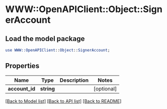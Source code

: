 # WWW::OpenAPIClient::Object::SignerAccount

## Load the model package
```perl
use WWW::OpenAPIClient::Object::SignerAccount;
```

## Properties
Name | Type | Description | Notes
------------ | ------------- | ------------- | -------------
**account_id** | **string** |  | [optional] 

[[Back to Model list]](../README.md#documentation-for-models) [[Back to API list]](../README.md#documentation-for-api-endpoints) [[Back to README]](../README.md)


